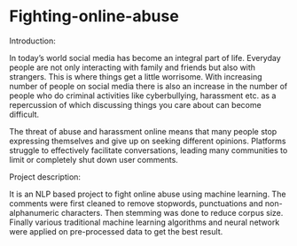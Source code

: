# Fighting-online-abuse

Introduction:

In today’s world social media has become an integral part of life. Everyday people are not only interacting with family and friends but also with strangers. This is where things get a little worrisome. With increasing number of people on social media there is also an increase in the number of people who do criminal activities like cyberbullying, harassment etc. as a repercussion of which discussing things you care about can become difficult. 

The threat of abuse and harassment online means that many people stop expressing themselves and give up on seeking different opinions. Platforms struggle to effectively facilitate conversations, leading many communities to limit or completely shut down user comments.

Project description:

It is an NLP based project to fight online abuse using machine learning. The comments were first cleaned to remove stopwords, punctuations and non-alphanumeric characters. Then stemming was done to reduce corpus size. Finally various traditional machine learning algorithms and neural network were applied on pre-processed data to get the best result.
